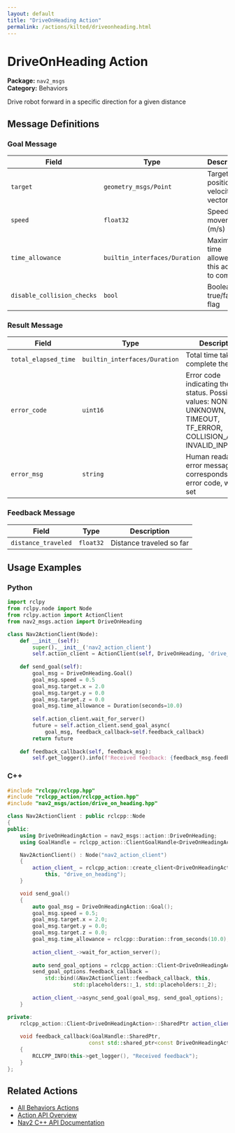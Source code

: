 ```yaml
---
layout: default
title: "DriveOnHeading Action"
permalink: /actions/kilted/driveonheading.html
---
```


# DriveOnHeading Action

**Package:** `nav2_msgs`  
**Category:** Behaviors

Drive robot forward in a specific direction for a given distance

## Message Definitions

### Goal Message

| Field | Type | Description |
|-------|------|-------------|
| `target` | `geometry_msgs/Point` | Target position or velocity vector |
| `speed` | `float32` | Speed for movement (m/s) |
| `time_allowance` | `builtin_interfaces/Duration` | Maximum time allowed for this action to complete |
| `disable_collision_checks` | `bool` | Boolean true/false flag |


### Result Message

| Field | Type | Description |
|-------|------|-------------|
| `total_elapsed_time` | `builtin_interfaces/Duration` | Total time taken to complete the action |
| `error_code` | `uint16` | Error code indicating the result status. Possible values: NONE, UNKNOWN, TIMEOUT, TF_ERROR, COLLISION_AHEAD, INVALID_INPUT|
| `error_msg` | `string` | Human readable error message that corresponds to the error code, when set|


### Feedback Message

| Field | Type | Description |
|-------|------|-------------|
| `distance_traveled` | `float32` | Distance traveled so far|



## Usage Examples

### Python

```python
import rclpy
from rclpy.node import Node
from rclpy.action import ActionClient
from nav2_msgs.action import DriveOnHeading

class Nav2ActionClient(Node):
    def __init__(self):
        super().__init__('nav2_action_client')
        self.action_client = ActionClient(self, DriveOnHeading, 'drive_on_heading')
        
    def send_goal(self):
        goal_msg = DriveOnHeading.Goal()
        goal_msg.speed = 0.5
        goal_msg.target.x = 2.0
        goal_msg.target.y = 0.0
        goal_msg.target.z = 0.0
        goal_msg.time_allowance = Duration(seconds=10.0)
        
        self.action_client.wait_for_server()
        future = self.action_client.send_goal_async(
            goal_msg, feedback_callback=self.feedback_callback)
        return future
        
    def feedback_callback(self, feedback_msg):
        self.get_logger().info(f'Received feedback: {feedback_msg.feedback}')
```

### C++

```cpp
#include "rclcpp/rclcpp.hpp"
#include "rclcpp_action/rclcpp_action.hpp"
#include "nav2_msgs/action/drive_on_heading.hpp"

class Nav2ActionClient : public rclcpp::Node
{
public:
    using DriveOnHeadingAction = nav2_msgs::action::DriveOnHeading;
    using GoalHandle = rclcpp_action::ClientGoalHandle<DriveOnHeadingAction>;

    Nav2ActionClient() : Node("nav2_action_client")
    {
        action_client_ = rclcpp_action::create_client<DriveOnHeadingAction>(
            this, "drive_on_heading");
    }

    void send_goal()
    {
        auto goal_msg = DriveOnHeadingAction::Goal();
        goal_msg.speed = 0.5;
        goal_msg.target.x = 2.0;
        goal_msg.target.y = 0.0;
        goal_msg.target.z = 0.0;
        goal_msg.time_allowance = rclcpp::Duration::from_seconds(10.0);
        
        action_client_->wait_for_action_server();
        
        auto send_goal_options = rclcpp_action::Client<DriveOnHeadingAction>::SendGoalOptions();
        send_goal_options.feedback_callback = 
            std::bind(&Nav2ActionClient::feedback_callback, this, 
                     std::placeholders::_1, std::placeholders::_2);
        
        action_client_->async_send_goal(goal_msg, send_goal_options);
    }

private:
    rclcpp_action::Client<DriveOnHeadingAction>::SharedPtr action_client_;
    
    void feedback_callback(GoalHandle::SharedPtr, 
                          const std::shared_ptr<const DriveOnHeadingAction::Feedback> feedback)
    {
        RCLCPP_INFO(this->get_logger(), "Received feedback");
    }
};
```

## Related Actions

- [All Behaviors Actions](/kilted/actions/index.html#behaviors)
- [Action API Overview](/kilted/actions/index.html)
- [Nav2 C++ API Documentation](/kilted/html/index.html)
